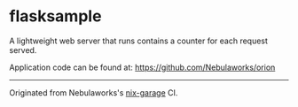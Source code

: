 # flasksample

A lightweight web server that runs contains a counter for each request served.

Application code can be found at: https://github.com/Nebulaworks/orion

---------------
Originated from Nebulaworks's [nix-garage](https://github.com/Nebulaworks/nix-garage) CI.
